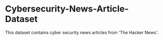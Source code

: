 # Cybersecurity-News-Article-Dataset
This dataset contains cyber security news articles from 'The Hacker News'.
